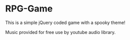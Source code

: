 # RPG-Game
This is a simple jQuery coded game with a spooky theme!



Music provided for free use by youtube audio library.